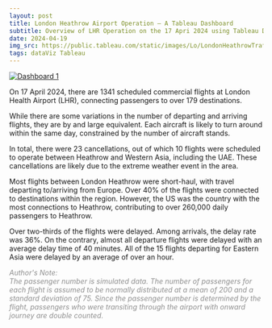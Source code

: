 ```yaml
---
layout: post
title: London Heathrow Airport Operation – A Tableau Dashboard
subtitle: Overview of LHR Operation on the 17 Apri 2024 using Tableau Dashboard
date: 2024-04-19
img_src: https://public.tableau.com/static/images/Lo/LondonHeathrowTrafficFlow-17April2024/Dashboard1/1_rss.png
tags: dataViz Tableau
---
```


<div>
<div class='tableauPlaceholder' id='viz1713564621090' style='position: relative'>
<noscript>
    <a href='#'><img alt='Dashboard 1 ' src='https:&#47;&#47;public.tableau.com&#47;static&#47;images&#47;Lo&#47;LondonHeathrowTrafficFlow-17April2024&#47;Dashboard1&#47;1_rss.png' style='border: none' />
    </a>
</noscript>

<object class='tableauViz'  style='display:none;'><param name='host_url' value='https%3A%2F%2Fpublic.tableau.com%2F' /> <param name='embed_code_version' value='3' /> <param name='site_root' value='' /><param name='name' value='LondonHeathrowTrafficFlow-17April2024&#47;Dashboard1' /><param name='tabs' value='no' /><param name='toolbar' value='yes' /><param name='static_image' value='https:&#47;&#47;public.tableau.com&#47;static&#47;images&#47;Lo&#47;LondonHeathrowTrafficFlow-17April2024&#47;Dashboard1&#47;1.png' /> <param name='animate_transition' value='yes' /><param name='display_static_image' value='yes' /><param name='display_spinner' value='yes' /><param name='display_overlay' value='yes' /><param name='display_count' value='yes' /><param name='language' value='en-GB' />
</object>

</div>                
<script type='text/javascript'>                    var divElement = document.getElementById('viz1713564621090');                    var vizElement = divElement.getElementsByTagName('object')[0];                    if ( divElement.offsetWidth > 800 ) { vizElement.style.width='1000px';vizElement.style.height='827px';} else if ( divElement.offsetWidth > 500 ) { vizElement.style.width='1000px';vizElement.style.height='827px';} else { vizElement.style.width='100%';vizElement.style.height='1827px';}                     var scriptElement = document.createElement('script');                    scriptElement.src = 'https://public.tableau.com/javascripts/api/viz_v1.js';                    vizElement.parentNode.insertBefore(scriptElement, vizElement);                
</script>
</div>

On 17 April 2024, there are 1341 scheduled commercial flights at London Health Airport (LHR), connecting passengers to over 179 destinations. 

While there are some variations in the number of departing and arriving flights, they are by and large equivalent. Each aircraft is likely to turn around within the same day, constrained by the number of aircraft stands.

In total, there were 23 cancellations, out of which 10 flights were scheduled to operate between Heathrow and Western Asia, including the UAE. These cancellations are likely due to the extreme weather event in the area.

Most flights between London Heathrow were short-haul, with travel departing to/arriving from Europe. Over 40% of the flights were connected to destinations within the region. However, the US was the country with the most connections to Heathrow, contributing to over 260,000 daily passengers to Heathrow.

Over two-thirds of the flights were delayed. Among arrivals, the delay rate was 36%. On the contrary, almost all departure flights were delayed with an average delay time of 40 minutes. All of the 15 flights departing for Eastern Asia were delayed by an average of over an hour.


<span style="color:#8F8F8F">*Author's Note:<br>The passenger number is simulated data. The number of passengers for each flight is assumed to be normally distributed at a mean of 200 and a standard deviation of 75. Since the passenger number is determined by the flight, passengers who were transiting through the airport with onward journey are double counted.*</span>
